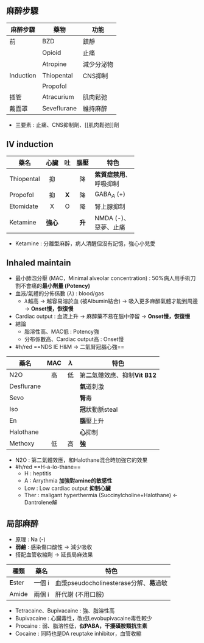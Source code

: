## 麻醉步驟
|麻醉步驟|藥物|功能|
|---|---|---|
|前|BZD|鎮靜|
||Opioid|止痛|
||Atropine|減少分泌物|
|Induction|Thiopental|CNS抑制|
||Propofol||
|插管|Atracurium|肌肉鬆弛|
|戴面罩|Seveflurane|維持麻醉|
- 三要素 : 止痛、CNS抑制劑、[[肌肉鬆弛]]劑
## IV induction
| 藥名       | 心臟 | 吐 | 腦壓 | 特色                 |
|------------|:--------:|:--:|:----:|----------------------|
| Thiopental |    抑    |    |  降  | **紫質症禁用**、<br>呼吸抑制           |
| Propofol   |    抑    |  **X** |  降  | GABA$_A$ (+)             |
| Etomidate  |     X    |  O |  降  | 腎上腺抑制           |
| Ketamine   |   **強心**   |    |  **升**  | NMDA (-)、<br>惡夢、止痛 |
- Ketamine : 分離型麻醉，病人清醒但沒有記憶，強心小兒愛
## Inhaled maintain
- 最小肺泡分壓 (MAC，Minimal alveolar concentration) : 50%病人用手術刀割不會痛的**最小劑量 (Potency)**
- 血液/氣體的分佈係數 ($\lambda$) : blood/gas
	- $\lambda$越高 -> 越容易溶於血 (被Albumin結合) -> 吸入更多麻醉氣體才能到周邊 -> **Onset慢，恢復慢**
- Cardiac output : 血流上升 -> 麻醉藥不易在腦中停留 -> **Onset慢，恢復慢**
- 結論
	- 脂溶性高、MAC低 : Potency強
	- 分布係數高、Cardiac output高 : Onset慢
- #h/red ==NDS IE H&M -> 二氣腎冠腦心強==

| 藥名       | MAC | $\lambda$ | 特色         |
|------------|:---:|:-----:|--------------|
| N2O        |  高 |   低  | 第**二**氣體效應、抑制**Vit B12**  |
| Desflurane |     |       | **氣**道刺激     |
| Sevo       |     |       | **腎**毒         |
| Iso        |     |       | **冠**狀動脈steal |
| En         |     |       | **腦**壓上升     |
| Halothane  |     |       | **心**抑制       |
| Methoxy    |  低 |   高  | **強**          |
- N2O : 第二氣體效應，和Halothane混合時加強它的效果
- #h/red ==H-a-lo-thane==
	- H : heptitis
	- A : Arrythmia **加強對amine的敏感性**
	- Low : Low cardiac output **抑制心臟**
	- Ther : maligant hyperthermia (Succinylcholine+Halothane) <- Dantrolene解
## 局部麻醉
- 原理 : Na (-)
- **弱鹼** : 感染傷口酸性 -> 減少吸收
- 搭配血管收縮劑 -> 延長局麻效果

| 種類  | 藥名   | 特色                                 |
|-------|-------|--------------------------------------|
| **E**ster | **一**個 i | 血漿pseudocholinesterase分解、**易**過敏 |
| Amide | 兩個 i | 肝代謝 (不用口服)                     |
- Tetracaine、Bupivacaine : 強、脂溶性高
- Bupivacaine : 心臟毒性，改成Levobupivacaine毒性較少
- Procaine : 弱、脂溶性低，**似PABA，干擾磺胺類抗生素**
- Cocaine : 同時也是DA reuptake inhibitor，血管收縮